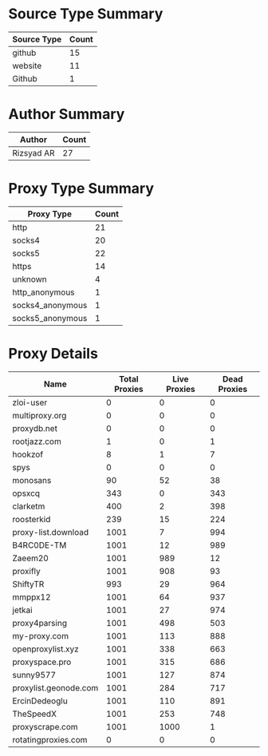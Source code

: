 # Source Type Summary

| Source Type | Count |
|-------------|-------|
| github | 15 |
| website | 11 |
| Github | 1 |


# Author Summary

| Author | Count |
|--------|-------|
| Rizsyad AR | 27 |


# Proxy Type Summary

| Proxy Type | Count |
|------------|-------|
| http | 21 |
| socks4 | 20 |
| socks5 | 22 |
| https | 14 |
| unknown | 4 |
| http_anonymous | 1 |
| socks4_anonymous | 1 |
| socks5_anonymous | 1 |


# Proxy Details

| Name | Total Proxies | Live Proxies | Dead Proxies |
|------|---------------|--------------|---------------|
| zloi-user | 0 | 0 | 0 |
| multiproxy.org | 0 | 0 | 0 |
| proxydb.net | 0 | 0 | 0 |
| rootjazz.com | 1 | 0 | 1 |
| hookzof | 8 | 1 | 7 |
| spys | 0 | 0 | 0 |
| monosans | 90 | 52 | 38 |
| opsxcq | 343 | 0 | 343 |
| clarketm | 400 | 2 | 398 |
| roosterkid | 239 | 15 | 224 |
| proxy-list.download | 1001 | 7 | 994 |
| B4RC0DE-TM | 1001 | 12 | 989 |
| Zaeem20 | 1001 | 989 | 12 |
| proxifly | 1001 | 908 | 93 |
| ShiftyTR | 993 | 29 | 964 |
| mmppx12 | 1001 | 64 | 937 |
| jetkai | 1001 | 27 | 974 |
| proxy4parsing | 1001 | 498 | 503 |
| my-proxy.com | 1001 | 113 | 888 |
| openproxylist.xyz | 1001 | 338 | 663 |
| proxyspace.pro | 1001 | 315 | 686 |
| sunny9577 | 1001 | 127 | 874 |
| proxylist.geonode.com | 1001 | 284 | 717 |
| ErcinDedeoglu | 1001 | 110 | 891 |
| TheSpeedX | 1001 | 253 | 748 |
| proxyscrape.com | 1001 | 1000 | 1 |
| rotatingproxies.com | 0 | 0 | 0 |
